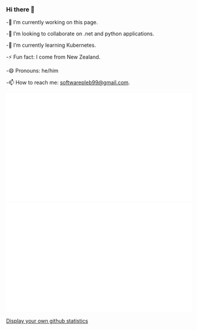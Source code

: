 ### Hi there 👋

-🔭 I’m currently working on this page.

-👯 I’m looking to collaborate on .net and python applications.

-🌱 I’m currently learning Kubernetes.

-⚡ Fun fact: I come from New Zealand.

-😄 Pronouns: he/him

-📫 How to reach me: softwarepleb99@gmail.com.

![SoftwarePleb's Github language stats](https://github.com/SoftwarePleb/github-stats/blob/master/generated/languages.svg)
![SoftwarePleb's Github overview stats](https://github.com/SoftwarePleb/github-stats/blob/master/generated/overview.svg)

[Display your own github statistics](https://github.com/jstrieb/github-stats)

<!--
**SoftwarePleb/Softwarepleb** is a ✨ _special_ ✨ repository because its `README.md` (this file) appears on your GitHub profile.

Here are some ideas to get you started:

- 🔭 I’m currently working on ...
- 🌱 I’m currently learning ...
- 👯 I’m looking to collaborate on ...
- 🤔 I’m looking for help with ...
- 💬 Ask me about ...
- 📫 How to reach me: ...
- 😄 Pronouns: ...
- ⚡ Fun fact: ...
-->
